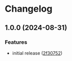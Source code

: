 # Changelog

## 1.0.0 (2024-08-31)


### Features

* initial release ([2f30752](https://github.com/Okeanos/asdf-taplo/commit/2f307522068030d99db07a8e6615c081c98296cc))
